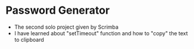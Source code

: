 # Password Generator
* The second solo project given by Scrimba
* I have learned about "setTimeout" function and how to "copy" the text to clipboard
